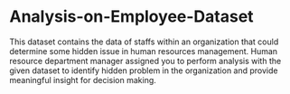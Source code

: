 # Analysis-on-Employee-Dataset
This dataset contains the data of staffs within an organization that could determine some hidden issue in human resources management. Human resource department manager assigned you to perform analysis with the given dataset to identify hidden problem in the organization and provide meaningful insight for decision making. 
